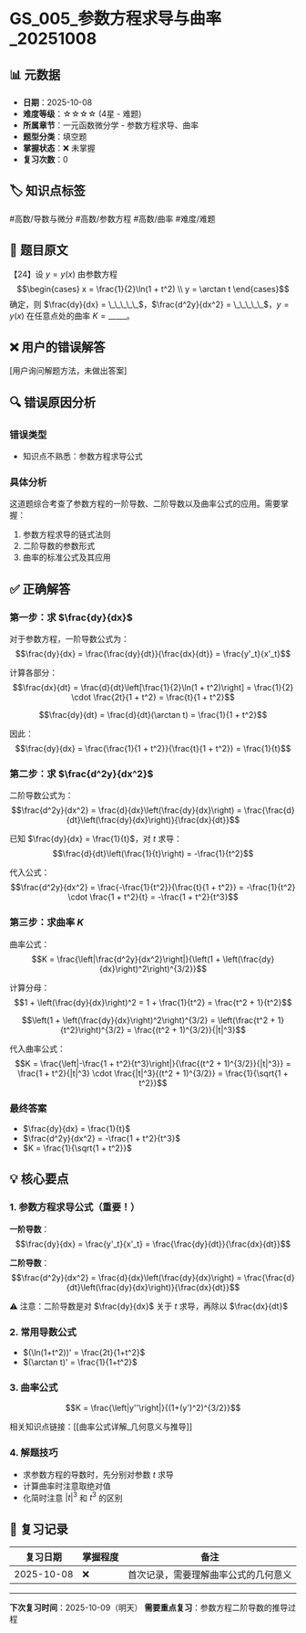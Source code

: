 # GS_005_参数方程求导与曲率_20251008

## 📊 元数据
- **日期**：2025-10-08
- **难度等级**：☆☆☆☆ (4星 - 难题)
- **所属章节**：一元函数微分学 - 参数方程求导、曲率
- **题型分类**：填空题
- **掌握状态**：❌ 未掌握
- **复习次数**：0

## 🏷️ 知识点标签
#高数/导数与微分 #高数/参数方程 #高数/曲率 #难度/难题

## 📝 题目原文
【24】设 $y = y(x)$ 由参数方程 
$$\begin{cases}
x = \frac{1}{2}\ln(1 + t^2) \\
y = \arctan t
\end{cases}$$
确定，则 $\frac{dy}{dx} = \_\_\_\_\_$，$\frac{d^2y}{dx^2} = \_\_\_\_\_$，$y = y(x)$ 在任意点处的曲率 $K = \_\_\_\_\_$。

## ❌ 用户的错误解答
[用户询问解题方法，未做出答案]

## 🔍 错误原因分析
### 错误类型
- 知识点不熟悉：参数方程求导公式

### 具体分析
这道题综合考查了参数方程的一阶导数、二阶导数以及曲率公式的应用。需要掌握：
1. 参数方程求导的链式法则
2. 二阶导数的参数形式
3. 曲率的标准公式及其应用

## ✅ 正确解答

### 第一步：求 $\frac{dy}{dx}$

对于参数方程，一阶导数公式为：
$$\frac{dy}{dx} = \frac{\frac{dy}{dt}}{\frac{dx}{dt}} = \frac{y'_t}{x'_t}$$

计算各部分：
$$\frac{dx}{dt} = \frac{d}{dt}\left[\frac{1}{2}\ln(1 + t^2)\right] = \frac{1}{2} \cdot \frac{2t}{1 + t^2} = \frac{t}{1 + t^2}$$

$$\frac{dy}{dt} = \frac{d}{dt}(\arctan t) = \frac{1}{1 + t^2}$$

因此：
$$\frac{dy}{dx} = \frac{\frac{1}{1 + t^2}}{\frac{t}{1 + t^2}} = \frac{1}{t}$$

### 第二步：求 $\frac{d^2y}{dx^2}$

二阶导数公式为：
$$\frac{d^2y}{dx^2} = \frac{d}{dx}\left(\frac{dy}{dx}\right) = \frac{\frac{d}{dt}\left(\frac{dy}{dx}\right)}{\frac{dx}{dt}}$$

已知 $\frac{dy}{dx} = \frac{1}{t}$，对 $t$ 求导：
$$\frac{d}{dt}\left(\frac{1}{t}\right) = -\frac{1}{t^2}$$

代入公式：
$$\frac{d^2y}{dx^2} = \frac{-\frac{1}{t^2}}{\frac{t}{1 + t^2}} = -\frac{1}{t^2} \cdot \frac{1 + t^2}{t} = -\frac{1 + t^2}{t^3}$$

### 第三步：求曲率 $K$

曲率公式：
$$K = \frac{\left|\frac{d^2y}{dx^2}\right|}{\left(1 + \left(\frac{dy}{dx}\right)^2\right)^{3/2}}$$

计算分母：
$$1 + \left(\frac{dy}{dx}\right)^2 = 1 + \frac{1}{t^2} = \frac{t^2 + 1}{t^2}$$

$$\left(1 + \left(\frac{dy}{dx}\right)^2\right)^{3/2} = \left(\frac{t^2 + 1}{t^2}\right)^{3/2} = \frac{(t^2 + 1)^{3/2}}{|t|^3}$$

代入曲率公式：
$$K = \frac{\left|-\frac{1 + t^2}{t^3}\right|}{\frac{(t^2 + 1)^{3/2}}{|t|^3}} = \frac{1 + t^2}{|t|^3} \cdot \frac{|t|^3}{(t^2 + 1)^{3/2}} = \frac{1}{\sqrt{1 + t^2}}$$

### 最终答案
- $\frac{dy}{dx} = \frac{1}{t}$
- $\frac{d^2y}{dx^2} = -\frac{1 + t^2}{t^3}$
- $K = \frac{1}{\sqrt{1 + t^2}}$

## 💡 核心要点

### 1. 参数方程求导公式（重要！）
**一阶导数**：
$$\frac{dy}{dx} = \frac{y'_t}{x'_t} = \frac{\frac{dy}{dt}}{\frac{dx}{dt}}$$

**二阶导数**：
$$\frac{d^2y}{dx^2} = \frac{d}{dx}\left(\frac{dy}{dx}\right) = \frac{\frac{d}{dt}\left(\frac{dy}{dx}\right)}{\frac{dx}{dt}}$$

⚠️ 注意：二阶导数是对 $\frac{dy}{dx}$ 关于 $t$ 求导，再除以 $\frac{dx}{dt}$

### 2. 常用导数公式
- $(\ln(1+t^2))' = \frac{2t}{1+t^2}$
- $(\arctan t)' = \frac{1}{1+t^2}$

### 3. 曲率公式
$$K = \frac{\left|y''\right|}{(1+(y')^2)^{3/2}}$$

相关知识点链接：[[曲率公式详解_几何意义与推导]]

### 4. 解题技巧
- 求参数方程的导数时，先分别对参数 $t$ 求导
- 计算曲率时注意取绝对值
- 化简时注意 $|t|^3$ 和 $t^3$ 的区别

## 📅 复习记录
| 复习日期 | 掌握程度 | 备注 |
|---------|---------|------|
| 2025-10-08 | ❌ | 首次记录，需要理解曲率公式的几何意义 |

---

**下次复习时间**：2025-10-09（明天）
**需要重点复习**：参数方程二阶导数的推导过程
